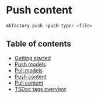 # Push content

```bash
mbfactory push <push-type> <file>
```

## Table of contents

- [Getting started](https://github.com/modelberry/factory/tree/main/packages/mbfactory/docs/getting-started.md)
- [Push models](https://github.com/modelberry/factory/tree/main/packages/mbfactory/docs/push-models.md)
- [Pull models](https://github.com/modelberry/factory/tree/main/packages/mbfactory/docs/pull-models.md)
- [Push content](https://github.com/modelberry/factory/tree/main/packages/mbfactory/docs/push-content.md)
- [Pull content](https://github.com/modelberry/factory/tree/main/packages/mbfactory/docs/pull-content.md)
- [TSDoc tags overview](https://github.com/modelberry/factory/tree/main/packages/mbfactory/docs/tsdocs-tags-overview.md)
